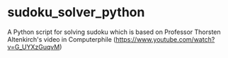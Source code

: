 # sudoku_solver_python
A Python script for solving sudoku which is based on Professor Thorsten Altenkirch's video in Computerphile (https://www.youtube.com/watch?v=G_UYXzGuqvM)
